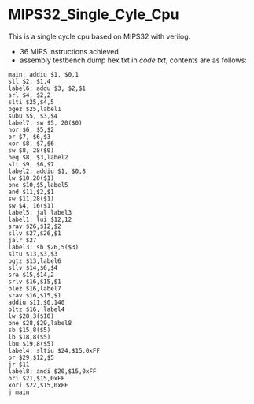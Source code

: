 # MIPS32_Single_Cyle_Cpu
This is a single cycle cpu based on MIPS32 with verilog.
- 36 MIPS instructions achieved
- assembly testbench dump hex txt in *code.txt*,
  contents are as follows:

```
main: addiu $1, $0,1
sll $2, $1,4
label6: addu $3, $2,$1
srl $4, $2,2
slti $25,$4,5
bgez $25,label1
subu $5, $3,$4
label7: sw $5, 20($0)
nor $6, $5,$2
or $7, $6,$3
xor $8, $7,$6
sw $8, 28($0)
beq $8, $3,label2
slt $9, $6,$7
label2: addiu $1, $0,8
lw $10,20($1)
bne $10,$5,label5
and $11,$2,$1
sw $11,28($1)
sw $4, 16($1)
label5: jal label3
label1: lui $12,12
srav $26,$12,$2
sllv $27,$26,$1
jalr $27
label3: sb $26,5($3)
sltu $13,$3,$3
bgtz $13,label6
sllv $14,$6,$4
sra $15,$14,2
srlv $16,$15,$1
blez $16,label7
srav $16,$15,$1
addiu $11,$0,140
bltz $16, label4
lw $28,3($10)
bne $28,$29,label8
sb $15,8($5)
lb $18,8($5)
lbu $19,8($5)
label4: sltiu $24,$15,0xFF
or $29,$12,$5
jr $11
label8: andi $20,$15,0xFF
ori $21,$15,0xFF
xori $22,$15,0xFF
j main
```


